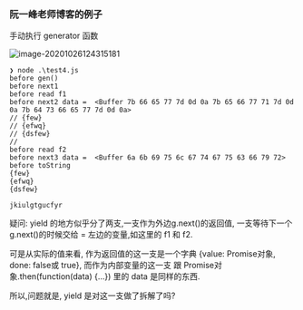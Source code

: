 ### 阮一峰老师博客的例子

手动执行 generator 函数

![image-20201026124315181](C:\Users\Administrator\AppData\Roaming\Typora\typora-user-images\image-20201026124315181.png)

```
❯ node .\test4.js
before gen()
before next1
before read f1
before next2 data =  <Buffer 7b 66 65 77 7d 0d 0a 7b 65 66 77 71 7d 0d 0a 7b 64 73 66 65 77 7d 0d 0a> 
// {few}
// {efwq}
// {dsfew}
//  
before read f2
before next3 data =  <Buffer 6a 6b 69 75 6c 67 74 67 75 63 66 79 72>
before toString
{few}
{efwq}
{dsfew}

jkiulgtgucfyr
```

疑问: yield 的地方似乎分了两支,一支作为外边g.next()的返回值, 一支等待下一个 g.next()的时候交给 = 左边的变量,如这里的 f1 和 f2.

可是从实际的值来看, 作为返回值的这一支是一个字典 {value: Promise对象,  done: false或 true}, 而作为内部变量的这一支 跟 Promise对象.then(function(data) {...}) 里的 data 是同样的东西.

所以,问题就是, yield 是对这一支做了拆解了吗?


